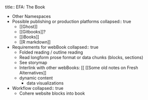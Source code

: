 title:: EFA: The Book
- Other Namespaces
- Possible publishing or production platforms
  collapsed:: true
	- [[Ghost]]
	- [[Gitbooks]]?
	- [[iBooks]]
	- [[R markdown]]
- Requirements for webBook
  collapsed:: true
	- Folded reading / outline reading
	- Read longform prose format or data chunks (blocks, sections)
	- See storymap
	- Interlink with other webBooks: [[ [[Some old notes on Fresh Alternatives]]
	- dynamic content
		- data visualizations
- Workflow
  collapsed:: true
	- Cohere website blocks into book